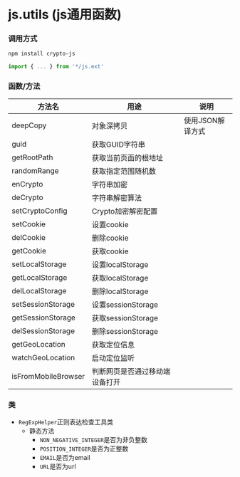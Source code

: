 # js.utils (js通用函数)
### 调用方式
```bash
npm install crypto-js
```

```js
import { ... } from '*/js.ext'
```

### 函数/方法

| 方法名            | 用途           | 说明             |
| ----------------- | -------------- | ---------------- |
| deepCopy          | 对象深拷贝     | 使用JSON解译方式 |
| guid              | 获取GUID字符串 |                  |
| getRootPath       | 获取当前页面的根地址 |                  |
| randomRange       | 获取指定范围随机数 |                  |
| enCrypto          | 字符串加密 |                  |
| deCrypto          | 字符串解密算法 |                  |
| setCryptoConfig   | Crypto加密解密配置 |                  |
| setCookie         | 设置cookie |                  |
| delCookie         | 删除cookie |                  |
| getCookie         | 获取cookie |                  |
| setLocalStorage   | 设置localStorage |                  |
| getLocalStorage   | 获取localStorage |                  |
| delLocalStorage   | 删除localStorage |                  |
| setSessionStorage | 设置sessionStorage |                  |
| getSessionStorage | 获取sessionStorage |                  |
| delSessionStorage | 删除sessionStorage |                  |
| getGeoLocation    | 获取定位信息 |                  |
| watchGeoLocation | 启动定位监听 |                  |
| isFromMobileBrowser | 判断网页是否通过移动端设备打开 |                  |

### 类

- `RegExpHelper`正则表达检查工具类
  - 静态方法
    - `NON_NEGATIVE_INTEGER`是否为非负整数
    - `POSITION_INTEGER`是否为正整数
    - `EMAIL`是否为email
    - `URL`是否为url